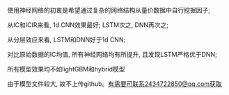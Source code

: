 使用神经网络的初衷是希望通过复杂的网络结构从量价数据中自行挖掘因子;  

从IC和ICIR来看, 1d CNN效果最好; LSTM次之, DNN再次之;  

从分层效应来看, LSTM和DNN好于1d CNN;   

对比原始数据的IC均值, 所有神经网络均有所提升, 且发现LSTM严格优于DNN;  

所有模型效果均不如lightGBM和hybrid模型

由于模型文件较大, 故不上传github。有需要可联系2434722850@qq.com获取
